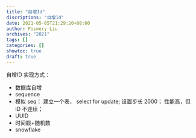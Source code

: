 ```yaml
---
title: "自增Id"
discriptions: "自增Id"
date: 2021-05-05T21:29:20+08:00
author: Pismery Liu
archives: "2021"
tags: []
categories: []
showtoc: true
draft: true
---
```

<!--more-->


自增ID 实现方式：
- 数据库自增
- sequence
- 模拟 seq： 建立一个表， select for update; 设置步长 2000； 性能高，但 ID 不连续；
- UUID
- 时间戳+随机数
- snowflake